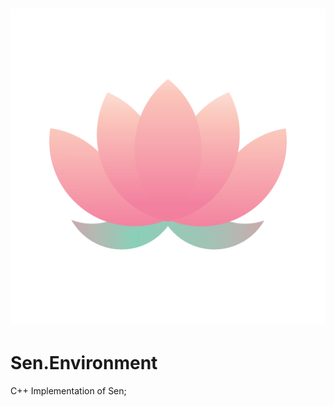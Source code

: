 <!--
Copyright (C) Haruma-VN, <harumatsx@gmail.com>
-->

# [![sen-logo](common/logo.png)](https://github.com/Haruma-VN/Sen.Environment)

# Sen.Environment

C++ Implementation of Sen;
